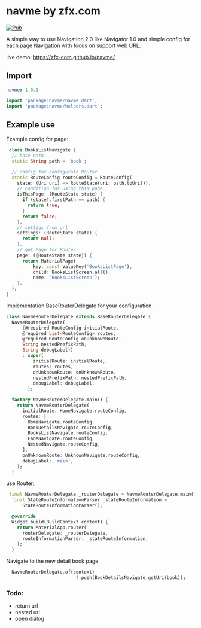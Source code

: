 # navme by zfx.com

[![Pub](https://img.shields.io/pub/v/navme.svg)](https://pub.dev/packages/navme)

A simple way to use Navigation 2.0 like Navigator 1.0 and simple config for each page
Navigation with focus on support web URL.

live demo: https://zfx-com.github.io/navme/

## Import

```yaml
navme: 1.0.1
```

```dart
import 'package:navme/navme.dart';
import 'package:navme/helpers.dart';
```

## Example use

Example config for page:

```dart
 class BooksListNavigate {
  // base path
  static String path = 'book';

  // config for configurate Router
  static RouteConfig routeConfig = RouteConfig(
    state: (Uri uri) => RouteState(uri: path.toUri()),
    // condition for using this page
    isThisPage: (RouteState state) {
      if (state?.firstPath == path) {
        return true;
      }
      return false;
    },
    // settigs from url
    settings: (RouteState state) {
      return null;
    },
    // get Page for Router
    page: ({RouteState state}) {
      return MaterialPage(
          key: const ValueKey('BooksListPage'),
          child: BooksListScreen.all(),
          name: 'BooksListScreen');
    },
  );
}
```

Implementation BaseRouterDelegate for your configuration

```dart
class NavmeRouterDelegate extends BaseRouterDelegate {
  NavmeRouterDelegate(
      {@required RouteConfig initialRoute,
      @required List<RouteConfig> routes,
      @required RouteConfig onUnknownRoute,
      String nestedPrefixPath,
      String debugLabel})
      : super(
          initialRoute: initialRoute,
          routes: routes,
          onUnknownRoute: onUnknownRoute,
          nestedPrefixPath: nestedPrefixPath,
          debugLabel: debugLabel,
        );

  factory NavmeRouterDelegate.main() {
    return NavmeRouterDelegate(
      initialRoute: HomeNavigate.routeConfig,
      routes: [
        HomeNavigate.routeConfig,
        BookDetailsNavigate.routeConfig,
        BooksListNavigate.routeConfig,
        FadeNavigate.routeConfig,
        NestedNavigate.routeConfig,
      ],
      onUnknownRoute: UnknownNavigate.routeConfig,
      debugLabel: 'main',
    );
  }


```

use Router:

```dart
 final NavmeRouterDelegate _routerDelegate = NavmeRouterDelegate.main();
  final StateRouteInformationParser _stateRouteInformation =
      StateRouteInformationParser();

  @override
  Widget build(BuildContext context) {
    return MaterialApp.router(
      routerDelegate: _routerDelegate,
      routeInformationParser: _stateRouteInformation,
    );
  }
```

Navigate to the new detail book page

```dart
  NavmeRouterDelegate.of(context)
                          ?.push(BookDetailsNavigate.getUri(book));
```

### Todo:

- return url
- nested url
- open dialog
